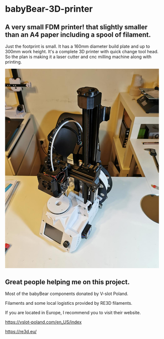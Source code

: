 # babyBear-3D-printer
## A very small FDM printer! that slightly smaller than an A4 paper including a spool of filament.
Just the footprint is small. It has a 160mm diameter build plate and up to 300mm work height.
It's a complete 3D printer with quick change tool head. So the plan is making it a laser cutter and cnc milling machine along with printing.

<img src="/Media/babyBear.jpg" alt="Alt text" title="Optional title">


## Great people helping me on this project.

Most of the babyBear components donated by V-slot Poland.

Filaments and some local logistics provided by RE3D filaments.

If you are located in Europe, I recommend you to visit their website.

https://vslot-poland.com/en_US/index

https://re3d.eu/
